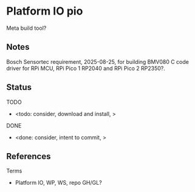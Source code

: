 # Platform IO pio

Meta build tool? 

## Notes

Bosch Sensortec requirement, 2025-08-25, for building BMV080 C code driver for RPi MCU, RPi Pico 1 RP2040 and RPi Pico 2 RP2350?.

## Status
TODO
* <todo: consider, download and install, >

DONE
* <done: consider, intent to commit, >

## References

Terms
* Platform IO, WP, WS, repo GH/GL?

